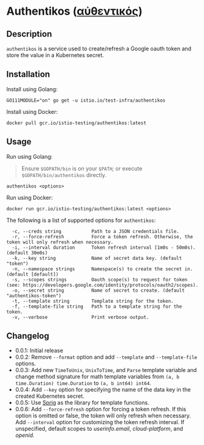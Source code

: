 # Authentikos ([αὐθεντικός](https://en.wikipedia.org/wiki/Authentication))

## Description

`authentikos` is a service used to create/refresh a Google oauth token and store the value in a Kubernetes secret.

## Installation

Install using Golang:

```shell
GO111MODULE="on" go get -u istio.io/test-infra/authentikos
```

Install using Docker:

```shell
docker pull gcr.io/istio-testing/authentikos:latest
```

## Usage

Run using Golang:
> Ensure `$GOPATH/bin` is on your `$PATH`; or execute `$GOPATH/bin/authentikos` directly.

```shell
authentikos <options>
```

Run using Docker:

```shell
docker run gcr.io/istio-testing/authentikos:latest <options>
```

The following is a list of supported options for `authentikos`:

```console
  -c, --creds string           Path to a JSON credentials file.
  -r, --force-refresh          Force a token refresh. Otherwise, the token will only refresh when necessary.
  -i, --interval duration      Token refresh interval [1m0s - 50m0s). (default 30m0s)
  -k, --key string             Name of secret data key. (default "token")
  -n, --namespace strings      Namespace(s) to create the secret in. (default [default])
  -s, --scopes strings         Oauth scope(s) to request for token (see: https://developers.google.com/identity/protocols/oauth2/scopes).
  -o, --secret string          Name of secret to create. (default "authentikos-token")
  -t, --template string        Template string for the token.
  -f, --template-file string   Path to a template string for the token.
  -v, --verbose                Print verbose output.
```

## Changelog

- 0.0.1: Initial release
- 0.0.2: Remove `--format` option and add `--template` and `--template-file` options.
- 0.0.3: Add new `TimeToUnix`, `UnixToTime`, and `Parse` template variable and change method signature for math template variables from `(a, b time.Duration) time.Duration` to `(a, b int64) int64`.
- 0.0.4: Add `--key` option for specifying the name of the data key in the created Kubernetes secret.
- 0.0.5: Use [Sprig](http://masterminds.github.io/sprig/) as the library for template functions.
- 0.0.6: Add `--force-refresh` option for forcing a token refresh. If this option is omitted or false, the token will only refresh when necessary. Add `--interval` option for customizing the token refresh interval. If unspecified, default scopes to _userinfo.email_, _cloud-platform_, and _openid_.
